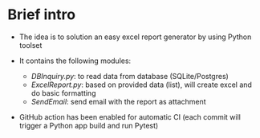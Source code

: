 # Brief intro

* The idea is to solution an easy excel report generator by using Python toolset
* It contains the following modules:
  * _DBInquiry.py_: to read data from database (SQLite/Postgres)
  * _ExcelReport.py_: based on provided data (list), will create excel and do basic formatting
  * _SendEmail_: send email with the report as attachment

* GitHub action has been enabled for automatic CI (each commit will trigger a Python app build and run Pytest)
